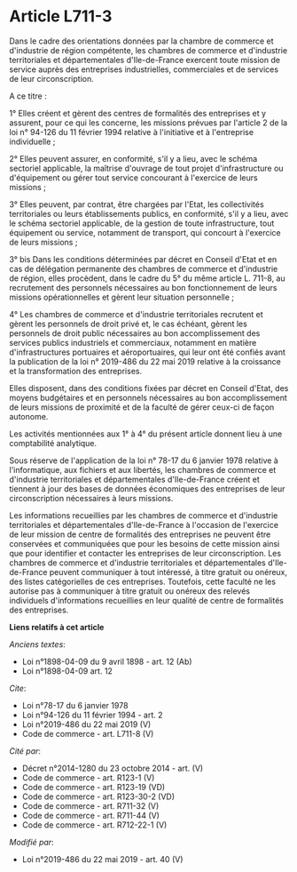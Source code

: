 # Article L711-3

Dans le cadre des orientations données par la chambre de commerce et d'industrie de région compétente, les chambres de
commerce et d'industrie territoriales et départementales d'Ile-de-France exercent toute mission de service auprès des
entreprises industrielles, commerciales et de services de leur circonscription. 

A ce titre : 

1° Elles créent et gèrent des centres de formalités des entreprises et y assurent, pour ce qui les concerne, les missions
prévues par l'article 2 de la loi n° 94-126 du 11 février 1994 relative à l'initiative et à l'entreprise individuelle ; 

2° Elles peuvent assurer, en conformité, s'il y a lieu, avec le schéma sectoriel applicable, la maîtrise d'ouvrage de tout
projet d'infrastructure ou d'équipement ou gérer tout service concourant à l'exercice de leurs missions ; 

3° Elles peuvent, par contrat, être chargées par l'Etat, les collectivités territoriales ou leurs établissements publics, en
conformité, s'il y a lieu, avec le schéma sectoriel applicable, de la gestion de toute infrastructure, tout équipement ou
service, notamment de transport, qui concourt à l'exercice de leurs missions ; 

3° bis Dans les conditions déterminées par décret en Conseil d'Etat et en cas de délégation permanente des chambres de
commerce et d'industrie de région, elles procèdent, dans le cadre du 5° du même article L. 711-8, au recrutement des
personnels nécessaires au bon fonctionnement de leurs missions opérationnelles et gèrent leur situation personnelle ; 

4° Les chambres de commerce et d'industrie territoriales recrutent et gèrent les personnels de droit privé et, le cas
échéant, gèrent les personnels de droit public nécessaires au bon accomplissement des services publics industriels et
commerciaux, notamment en matière d'infrastructures portuaires et aéroportuaires, qui leur ont été confiés avant la
publication de la loi n° 2019-486 du 22 mai 2019 relative à la croissance et la transformation des entreprises. 

Elles disposent, dans des conditions fixées par décret en Conseil d'Etat, des moyens budgétaires et en personnels nécessaires
au bon accomplissement de leurs missions de proximité et de la faculté de gérer ceux-ci de façon autonome. 

Les activités mentionnées aux 1° à 4° du présent article donnent lieu à une comptabilité analytique. 

Sous réserve de l'application de la loi n° 78-17 du 6 janvier 1978 relative à l'informatique, aux fichiers et aux libertés,
les chambres de commerce et d'industrie territoriales et départementales d'Ile-de-France créent et tiennent à jour des bases
de données économiques des entreprises de leur circonscription nécessaires à leurs missions. 

Les informations recueillies par les chambres de commerce et d'industrie territoriales et départementales d'Ile-de-France à
l'occasion de l'exercice de leur mission de centre de formalités des entreprises ne peuvent être conservées et communiquées
que pour les besoins de cette mission ainsi que pour identifier et contacter les entreprises de leur circonscription. Les
chambres de commerce et d'industrie territoriales et départementales d'Ile-de-France peuvent communiquer à tout intéressé, à
titre gratuit ou onéreux, des listes catégorielles de ces entreprises. Toutefois, cette faculté ne les autorise pas à
communiquer à titre gratuit ou onéreux des relevés individuels d'informations recueillies en leur qualité de centre de
formalités des entreprises.

**Liens relatifs à cet article**

_Anciens textes_:

  - Loi n°1898-04-09 du 9 avril 1898 - art. 12 (Ab)
  - Loi n°1898-04-09 art. 12

_Cite_:

  - Loi n°78-17 du 6 janvier 1978
  - Loi n°94-126 du 11 février 1994 - art. 2
  - Loi n°2019-486 du 22 mai 2019 (V)
  - Code de commerce - art. L711-8 (V)

_Cité par_:

  - Décret n°2014-1280 du 23 octobre 2014 - art. (V)
  - Code de commerce - art. R123-1 (V)
  - Code de commerce - art. R123-19 (VD)
  - Code de commerce - art. R123-30-2 (VD)
  - Code de commerce - art. R711-32 (V)
  - Code de commerce - art. R711-44 (V)
  - Code de commerce - art. R712-22-1 (V)

_Modifié par_:

  - Loi n°2019-486 du 22 mai 2019 - art. 40 (V)
